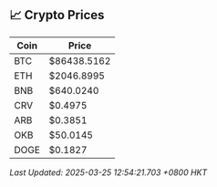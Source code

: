 ## 📈 Crypto Prices

| Coin | Price |
| ---- | ----- |
| BTC | $86438.5162 |
| ETH | $2046.8995 |
| BNB | $640.0240 |
| CRV | $0.4975 |
| ARB | $0.3851 |
| OKB | $50.0145 |
| DOGE | $0.1827 |

_Last Updated: 2025-03-25 12:54:21.703 +0800 HKT_